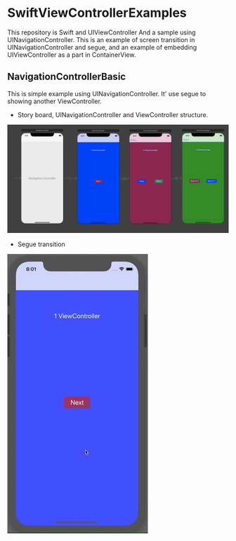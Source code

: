 # SwiftViewControllerExamples

This repository is Swift and UIViewController And a sample using UINavigationController. This is an example of screen transition in UINavigationController and segue, and an example of embedding UIViewController as a part in ContainerView.

## NavigationControllerBasic

This is simple example using UINavigationController.
It' use segue to showing another ViewController.

- Story board, UINavigationController and ViewController structure.  

![Basic usage of UINavigationController](assets/seque_sb.png "Basic usage of UINavigationController.")

- Segue transition  

![ViewController Segue transition](assets/segue.gif "Basic usage of UINavigationController.Segue transiton")
